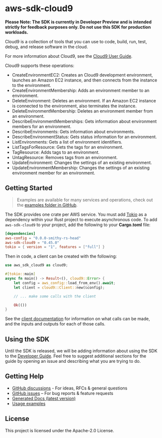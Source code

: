 # aws-sdk-cloud9

**Please Note: The SDK is currently in Developer Preview and is intended strictly for
feedback purposes only. Do not use this SDK for production workloads.**

Cloud9 is a collection of tools that you can use to code, build, run, test, debug, and release software in the cloud.

For more information about Cloud9, see the [Cloud9 User Guide](https://docs.aws.amazon.com/cloud9/latest/user-guide).

Cloud9 supports these operations:
  - CreateEnvironmentEC2: Creates an Cloud9 development environment, launches an Amazon EC2 instance, and then connects from the instance to the environment.
  - CreateEnvironmentMembership: Adds an environment member to an environment.
  - DeleteEnvironment: Deletes an environment. If an Amazon EC2 instance is connected to the environment, also terminates the instance.
  - DeleteEnvironmentMembership: Deletes an environment member from an environment.
  - DescribeEnvironmentMemberships: Gets information about environment members for an environment.
  - DescribeEnvironments: Gets information about environments.
  - DescribeEnvironmentStatus: Gets status information for an environment.
  - ListEnvironments: Gets a list of environment identifiers.
  - ListTagsForResource: Gets the tags for an environment.
  - TagResource: Adds tags to an environment.
  - UntagResource: Removes tags from an environment.
  - UpdateEnvironment: Changes the settings of an existing environment.
  - UpdateEnvironmentMembership: Changes the settings of an existing environment member for an environment.

## Getting Started

> Examples are available for many services and operations, check out the
> [examples folder in GitHub](https://github.com/awslabs/aws-sdk-rust/tree/main/examples).

The SDK provides one crate per AWS service. You must add [Tokio](https://crates.io/crates/tokio)
as a dependency within your Rust project to execute asynchronous code. To add `aws-sdk-cloud9` to
your project, add the following to your **Cargo.toml** file:

```toml
[dependencies]
aws-config = "0.0.0-smithy-rs-head"
aws-sdk-cloud9 = "0.45.0"
tokio = { version = "1", features = ["full"] }
```

Then in code, a client can be created with the following:

```rust
use aws_sdk_cloud9 as cloud9;

#[tokio::main]
async fn main() -> Result<(), cloud9::Error> {
    let config = aws_config::load_from_env().await;
    let client = cloud9::Client::new(&config);

    // ... make some calls with the client

    Ok(())
}
```

See the [client documentation](https://docs.rs/aws-sdk-cloud9/latest/aws_sdk_cloud9/client/struct.Client.html)
for information on what calls can be made, and the inputs and outputs for each of those calls.

## Using the SDK

Until the SDK is released, we will be adding information about using the SDK to the
[Developer Guide](https://docs.aws.amazon.com/sdk-for-rust/latest/dg/welcome.html). Feel free to suggest
additional sections for the guide by opening an issue and describing what you are trying to do.

## Getting Help

* [GitHub discussions](https://github.com/awslabs/aws-sdk-rust/discussions) - For ideas, RFCs & general questions
* [GitHub issues](https://github.com/awslabs/aws-sdk-rust/issues/new/choose) – For bug reports & feature requests
* [Generated Docs (latest version)](https://awslabs.github.io/aws-sdk-rust/)
* [Usage examples](https://github.com/awslabs/aws-sdk-rust/tree/main/examples)

## License

This project is licensed under the Apache-2.0 License.

